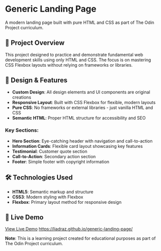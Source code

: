 # Generic Landing Page

A modern landing page built with pure HTML and CSS as part of The Odin Project curriculum.

## 🎯 Project Overview

This project designed to practice and demonstrate fundamental web development skills using only HTML and CSS. The focus is on mastering CSS Flexbox layouts without relying on frameworks or libraries.

## 🎨 Design & Features

- **Custom Design**: All design elements and UI components are original creations
- **Responsive Layout**: Built with CSS Flexbox for flexible, modern layouts
- **Pure CSS**: No frameworks or external libraries - just vanilla HTML and CSS
- **Semantic HTML**: Proper HTML structure for accessibility and SEO

### Key Sections:
- **Hero Section**: Eye-catching header with navigation and call-to-action
- **Information Cards**: Flexible card layout showcasing key features
- **Testimonial**: Customer quote section
- **Call-to-Action**: Secondary action section
- **Footer**: Simple footer with copyright information

## 🛠️ Technologies Used

- **HTML5**: Semantic markup and structure
- **CSS3**: Modern styling with Flexbox
- **Flexbox**: Primary layout method for responsive design


## 🔗 Live Demo

[View Live Demo](#) https://liadraz.github.io/generic-landing-page/


**Note**: This is a learning project created for educational purposes as part of The Odin Project curriculum.
